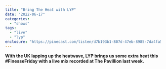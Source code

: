 ```yaml
---
title: "Bring The Heat with LYP"
date: "2022-06-17"
categories: 
  - "shows"
tags: 
  - "live"
  - "lyp"
enclosure: "https://pinecast.com/listen/d7b193b1-807d-47eb-8985-7da4fa56faa3.mp3 142204461 audio/mpeg "
---
```


**With the UK lapping up the heatwave, LYP brings us some extra heat this #FinesseFriday with a live mix recorded at The Pavillion last week.**
